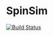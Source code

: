 # SpinSim

[![Build Status](https://github.com/abraemer/SpinSim.jl/workflows/CI/badge.svg)](https://github.com/abraemer/SpinSim.jl/actions)
